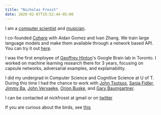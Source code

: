 ```yaml
---
title: "Nicholas Frosst"
date: 2020-02-07T15:52:44-05:00
--- 
```

I am a [computer scientist](https://scholar.google.ca/citations?user=1yVnaTgAAAAJ&hl=en) and [musician](https://open.spotify.com/artist/38SKxCyfrmNWqWunb9wGHP). 

I co-founded [Cohere](https://cohere.ai/) with Aidan Gomez and Ivan Zhang. We train large language models and make them available through a network based API. You can try it out [here](https://os.cohere.ai/playground/).   

I was the first employee of [Geoffrey Hinton](https://www.cs.toronto.edu/~hinton/)'s Google Brain lab in Toronto. I worked on machine learning research there for 3 years, focusing on capsule networks, adversarial examples, and explainability. 

I did my undergrad in Computer Science and Cognitive Science at U of T. During this time I had the chance to work with [John Tsotsos](http://www.cse.yorku.ca/~tsotsos/Tsotsos/Home.html), [Sanja Fidler](https://www.cs.utoronto.ca/~fidler/), [Jimmy Ba](https://jimmylba.github.io/), [John Vervaeke](https://cwsl.ca/team-view/john-vervaeke/), [Orion Buske](http://www.cs.toronto.edu/~buske/), and [Gary Baumgartner](http://www.cs.toronto.edu/~gfb/).

I can be contacted at nickfrosst at gmail or on [twitter](https://twitter.com/nickfrosst)

If you are curious about the birds, see [this](https://nickfrosst.github.io/flock_dynamics/)
